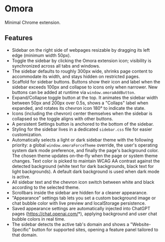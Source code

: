 # Omora

Minimal Chrome extension.

## Features

- Sidebar on the right side of webpages resizable by dragging its left edge (minimum width 50px).
- Toggle the sidebar by clicking the Omora extension icon; visibility
  is synchronized across all tabs and windows.
- The sidebar defaults to roughly 300px wide, shrinks page content to
  accommodate its width, and stays hidden on restricted pages.
- Scaffold for sidebar buttons. Buttons show their icon and label when
  the sidebar exceeds 100px and collapse to icons only when narrower.
  New buttons can be added at runtime via `window.omoraAddButton`.
- Expand/Collapse toggle button at the top. It animates the sidebar
  width between 50px and 200px over 0.5s, shows a "Collaps" label when
  expanded, and rotates its chevron icon 180° to indicate the state.
- Icons (including the chevron) center themselves when the sidebar is
  collapsed so the toggle aligns with other buttons.
- A persistent Settings button is anchored to the bottom of the sidebar.
- Styling for the sidebar lives in a dedicated `sidebar.css` file for
  easier customization.
- Automatically selects a light or dark sidebar theme with the following
  priority: a global `window.omoraForceTheme` override, the user's
  operating system dark mode preference, and finally the page's
  background color. The chosen theme updates on-the-fly when the page or
  system theme changes. Text color is picked to maintain WCAG AA
  contrast against the detected background (white text for dark
  backgrounds, black text for light backgrounds). A default dark
  background is used when dark mode is active.
- All sidebar text and the chevron icon switch between white and black
  according to the selected theme.
- Scrollbars inside the sidebar are hidden for a cleaner appearance.
- "Appearance" settings tab lets you set a custom background image or chat
  bubble color with live preview and localStorage persistence.
- Saved appearance settings are automatically injected into ChatGPT pages
  (https://chat.openai.com/*), applying background and user chat bubble colors
  in real time.
- The sidebar detects the active tab's domain and shows a "Website-Specific" button
  for supported sites, opening a feature panel tailored to that domain.
